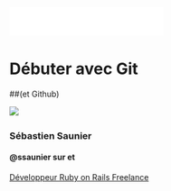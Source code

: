 <img src="img/lewagon.png" class="as-is" height="50" />

# Débuter avec Git
##(et Github)


![](http://sebastien.saunier.me/images/sebastien_saunier.jpg)

### Sébastien Saunier

<h4>
  @ssaunier sur
  <a href="https://twitter.com/intent/follow?screen_name=ssaunier">
    <i class="icomoon-twitter"></i>
  </a>
  et
  <a href="http://github.com/ssaunier">
    <i class="icomoon-github"></i>
  </a>
</h4>

<a href="http://sebastien.saunier.me/fr">
  Développeur Ruby on Rails Freelance
</a>